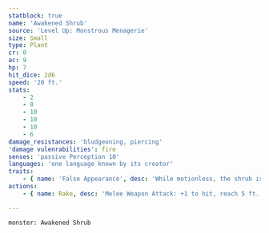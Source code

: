 ```yaml
---
statblock: true
name: 'Awakened Shrub'
source: 'Level Up: Monstrous Menagerie'
size: Small
type: Plant
cr: 0
ac: 9
hp: 7
hit_dice: 2d6
speed: '20 ft.'
stats:
    - 2
    - 8
    - 10
    - 10
    - 10
    - 6
damage_resistances: 'bludgeoning, piercing'
'damage vulenrabilities': fire
senses: 'passive Perception 10'
languages: 'one language known by its creator'
traits:
    - { name: 'False Appearance', desc: 'While motionless, the shrub is indistinguishable from a normal shrub.' }
actions:
    - { name: Rake, desc: 'Melee Weapon Attack: +1 to hit, reach 5 ft., one target. Hit: 1 slashing damage.' }

---
```

```statblock
monster: Awakened Shrub
```
